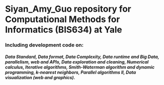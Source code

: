 # Siyan_Amy_Guo repository for Computational Methods for Informatics (BIS634) at Yale
### Including development code on:
##### Data Standard, Data format, Data Complexity, Data runtime and Big Data, parallelism, web and APIs, Data exploration and cleaning, Numerical calculus, Iterative algorithms, Smith-Waterman algorithm and dynamic programming, k-nearest neighbors, Parallel algorithms II, Data visualization (web and graphics).
